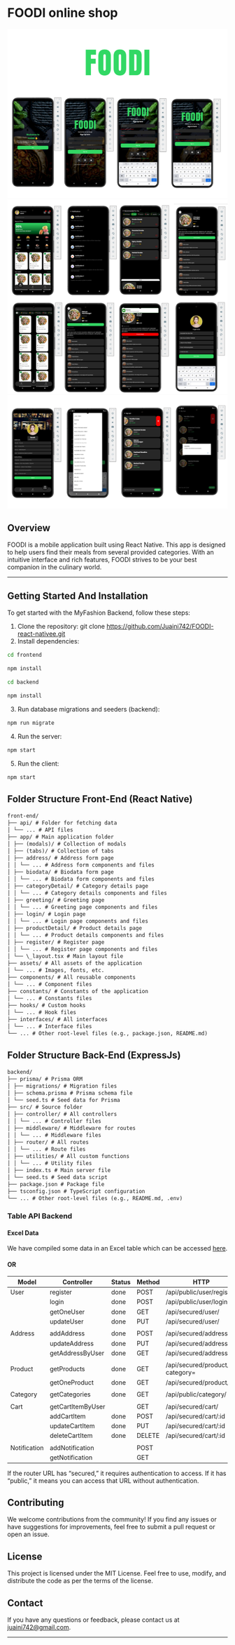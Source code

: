 # FOODI online shop

![Juaini](./front-end/assets/images/Group1.png)
![Juaini](./front-end/assets/images/Group2.png)
![Juaini](./front-end/assets/images/Group3.png)

## Overview

FOODI is a mobile application built using React Native. This app is designed to help users find their meals from several provided categories. With an intuitive interface and rich features, FOODI strives to be your best companion in the culinary world.

---

## Getting Started And Installation

To get started with the MyFashion Backend, follow these steps:

1. Clone the repository: git clone https://github.com/Juaini742/FOODI-react-nativee.git
2. Install dependencies:

```sh
cd frontend
```

```sh
npm install
```

```sh
cd backend
```

```sh
npm install
```

3. Run database migrations and seeders (backend):

```sh
npm run migrate
```

4. Run the server:

```sh
npm start
```

5. Run the client:

```sh
npm start
```

## Folder Structure Front-End (React Native)

```
front-end/
├── api/ # Folder for fetching data
│ └── ... # API files
├── app/ # Main application folder
│ ├── (modals)/ # Collection of modals
│ ├── (tabs)/ # Collection of tabs
│ ├── address/ # Address form page
│ │ └── ... # Address form components and files
│ ├── biodata/ # Biodata form page
│ │ └── ... # Biodata form components and files
│ ├── categoryDetail/ # Category details page
│ │ └── ... # Category details components and files
│ ├── greeting/ # Greeting page
│ │ └── ... # Greeting page components and files
│ ├── login/ # Login page
│ │ └── ... # Login page components and files
│ ├── productDetail/ # Product details page
│ │ └── ... # Product details components and files
│ ├── register/ # Register page
│ │ └── ... # Register page components and files
│ └── \_layout.tsx # Main layout file
├── assets/ # All assets of the application
│ └── ... # Images, fonts, etc.
├── components/ # All reusable components
│ └── ... # Component files
├── constants/ # Constants of the application
│ └── ... # Constants files
├── hooks/ # Custom hooks
│ └── ... # Hook files
├── interfaces/ # All interfaces
│ └── ... # Interface files
└── ... # Other root-level files (e.g., package.json, README.md)
```

## Folder Structure Back-End (ExpressJs)

```
backend/
├── prisma/ # Prisma ORM
│ ├── migrations/ # Migration files
│ ├── schema.prisma # Prisma schema file
│ └── seed.ts # Seed data for Prisma
├── src/ # Source folder
│ ├── controller/ # All controllers
│ │ └── ... # Controller files
│ ├── middleware/ # Middleware for routes
│ │ └── ... # Middleware files
│ ├── router/ # All routes
│ │ └── ... # Route files
│ ├── utilities/ # All custom functions
│ │ └── ... # Utility files
│ ├── index.ts # Main server file
│ └── seed.ts # Seed data script
├── package.json # Package file
├── tsconfig.json # TypeScript configuration
└── ... # Other root-level files (e.g., README.md, .env)
```

### Table API Backend

#### Excel Data

We have compiled some data in an Excel table which can be accessed [here](https://docs.google.com/spreadsheets/d/1dGyefZwPJHKyTtsoDeUjpRdSFIVgBqiRkRYkyMSlSw8/edit?usp=sharing).

#### OR

| Model        | Controller        | Status | Method | HTTP                            |
| ------------ | ----------------- | ------ | ------ | ------------------------------- |
| User         | register          | done   | POST   | /api/public/user/register       |
|              | login             | done   | POST   | /api/public/user/login          |
|              | getOneUser        | done   | GET    | /api/secured/user/              |
|              | updateUser        | done   | PUT    | /api/secured/user/              |
|              |                   |        |        |                                 |
| Address      | addAddress        | done   | POST   | /api/secured/address            |
|              | updateAddress     | done   | PUT    | /api/secured/address/:id        |
|              | getAddressByUser  | done   | GET    | /api/secured/address            |
|              |                   |        |        |                                 |
| Product      | getProducts       | done   | GET    | /api/secured/product/?category= |
|              | getOneProduct     | done   | GET    | /api/secured/product/:id        |
|              |                   |        |        |                                 |
| Category     | getCategories     | done   | GET    | /api/public/category/           |
|              |                   |        |        |                                 |
| Cart         | getCartItemByUser |        | GET    | /api/secured/cart/              |
|              | addCartItem       | done   | POST   | /api/secured/cart/:id           |
|              | updateCartItem    | done   | PUT    | /api/secured/cart/:id           |
|              | deleteCartItem    | done   | DELETE | /api/secured/cart/:id           |
|              |                   |        |        |                                 |
| Notification | addNotification   |        | POST   |                                 |
|              | getNotification   |        | GET    |                                 |

If the router URL has “secured,” it requires authentication to access. If it has “public,” it means you can access that URL without authentication.

## Contributing

We welcome contributions from the community! If you find any issues or have suggestions for improvements, feel free to submit a pull request or open an issue.

## License

This project is licensed under the MIT License. Feel free to use, modify, and distribute the code as per the terms of the license.

## Contact

If you have any questions or feedback, please contact us at juaini742@gmail.com.

---
